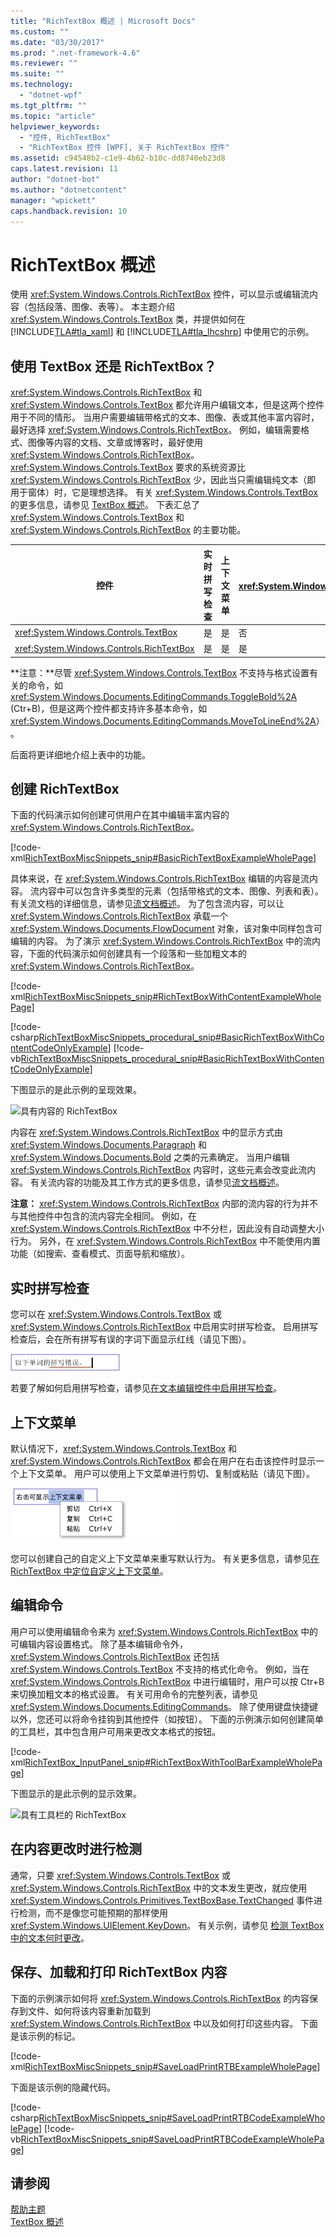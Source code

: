 ```yaml
---
title: "RichTextBox 概述 | Microsoft Docs"
ms.custom: ""
ms.date: "03/30/2017"
ms.prod: ".net-framework-4.6"
ms.reviewer: ""
ms.suite: ""
ms.technology: 
  - "dotnet-wpf"
ms.tgt_pltfrm: ""
ms.topic: "article"
helpviewer_keywords: 
  - "控件, RichTextBox"
  - "RichTextBox 控件 [WPF], 关于 RichTextBox 控件"
ms.assetid: c94548b2-c1e9-4b62-b10c-dd8740eb23d8
caps.latest.revision: 11
author: "dotnet-bot"
ms.author: "dotnetcontent"
manager: "wpickett"
caps.handback.revision: 10
---
```

# RichTextBox 概述
使用 <xref:System.Windows.Controls.RichTextBox> 控件，可以显示或编辑流内容（包括段落、图像、表等）。  本主题介绍 <xref:System.Windows.Controls.TextBox> 类，并提供如何在[!INCLUDE[TLA#tla_xaml](../../../../includes/tlasharptla-xaml-md.md)] 和 [!INCLUDE[TLA#tla_lhcshrp](../../../../includes/tlasharptla-lhcshrp-md.md)] 中使用它的示例。  
  
   
  
<a name="textbox_or_richtextbox"></a>   
## 使用 TextBox 还是 RichTextBox？  
 <xref:System.Windows.Controls.RichTextBox> 和 <xref:System.Windows.Controls.TextBox> 都允许用户编辑文本，但是这两个控件用于不同的情形。  当用户需要编辑带格式的文本、图像、表或其他丰富内容时，最好选择 <xref:System.Windows.Controls.RichTextBox>。  例如，编辑需要格式、图像等内容的文档、文章或博客时，最好使用 <xref:System.Windows.Controls.RichTextBox>。  <xref:System.Windows.Controls.TextBox> 要求的系统资源比 <xref:System.Windows.Controls.RichTextBox> 少，因此当只需编辑纯文本（即  用于窗体）时，它是理想选择。  有关 <xref:System.Windows.Controls.TextBox> 的更多信息，请参见 [TextBox 概述](../../../../docs/framework/wpf/controls/textbox-overview.md)。  下表汇总了 <xref:System.Windows.Controls.TextBox> 和 <xref:System.Windows.Controls.RichTextBox> 的主要功能。  
  
|控件|实时拼写检查|上下文菜单|格式设置命令，例如 <xref:System.Windows.Documents.EditingCommands.ToggleBold%2A> \(Ctr\+B\)|<xref:System.Windows.Documents.FlowDocument> 内容，例如图像、段落、表等。|  
|--------|------------|-----------|---------------------------------------------------------------------------------------------------------------------------------------------------------------------------------------|-------------------------------------------------------------------------------------------------------------------------------------------------------------------|  
|<xref:System.Windows.Controls.TextBox>|是|是|否|不能。|  
|<xref:System.Windows.Controls.RichTextBox>|是|是|是|是|  
  
 **注意：**尽管 <xref:System.Windows.Controls.TextBox> 不支持与格式设置有关的命令，如 <xref:System.Windows.Documents.EditingCommands.ToggleBold%2A> \(Ctr\+B\)，但是这两个控件都支持许多基本命令，如 <xref:System.Windows.Documents.EditingCommands.MoveToLineEnd%2A>）。  
  
 后面将更详细地介绍上表中的功能。  
  
<a name="creating_a_richtextbox"></a>   
## 创建 RichTextBox  
 下面的代码演示如何创建可供用户在其中编辑丰富内容的 <xref:System.Windows.Controls.RichTextBox>。  
  
 [!code-xml[RichTextBoxMiscSnippets_snip#BasicRichTextBoxExampleWholePage](../../../../samples/snippets/csharp/VS_Snippets_Wpf/RichTextBoxMiscSnippets_snip/CSharp/BasicRichTextBoxExample.xaml#basicrichtextboxexamplewholepage)]  
  
 具体来说，在 <xref:System.Windows.Controls.RichTextBox> 编辑的内容是流内容。  流内容中可以包含许多类型的元素（包括带格式的文本、图像、列表和表）。  有关流文档的详细信息，请参见[流文档概述](../../../../docs/framework/wpf/advanced/flow-document-overview.md)。  为了包含流内容，可以让 <xref:System.Windows.Controls.RichTextBox> 承载一个 <xref:System.Windows.Documents.FlowDocument> 对象，该对象中同样包含可编辑的内容。  为了演示 <xref:System.Windows.Controls.RichTextBox> 中的流内容，下面的代码演示如何创建具有一个段落和一些加粗文本的 <xref:System.Windows.Controls.RichTextBox>。  
  
 [!code-xml[RichTextBoxMiscSnippets_snip#RichTextBoxWithContentExampleWholePage](../../../../samples/snippets/csharp/VS_Snippets_Wpf/RichTextBoxMiscSnippets_snip/CSharp/RichTextBoxWithContentExample.xaml#richtextboxwithcontentexamplewholepage)]  
  
 [!code-csharp[RichTextBoxMiscSnippets_procedural_snip#BasicRichTextBoxWithContentCodeOnlyExample](../../../../samples/snippets/csharp/VS_Snippets_Wpf/RichTextBoxMiscSnippets_procedural_snip/CSharp/BasicRichTextBoxWithContentExample.cs#basicrichtextboxwithcontentcodeonlyexample)]
 [!code-vb[RichTextBoxMiscSnippets_procedural_snip#BasicRichTextBoxWithContentCodeOnlyExample](../../../../samples/snippets/visualbasic/VS_Snippets_Wpf/RichTextBoxMiscSnippets_procedural_snip/visualbasic/basicrichtextboxwithcontentexample.vb#basicrichtextboxwithcontentcodeonlyexample)]  
  
 下图显示的是此示例的呈现效果。  
  
 ![具有内容的 RichTextBox](../../../../docs/framework/wpf/controls/media/editing-richtextbox-with-content.png "Editing\_RichTextBox\_with\_Content")  
  
 内容在 <xref:System.Windows.Controls.RichTextBox> 中的显示方式由 <xref:System.Windows.Documents.Paragraph> 和 <xref:System.Windows.Documents.Bold> 之类的元素确定。  当用户编辑 <xref:System.Windows.Controls.RichTextBox> 内容时，这些元素会改变此流内容。  有关流内容的功能及其工作方式的更多信息，请参见[流文档概述](../../../../docs/framework/wpf/advanced/flow-document-overview.md)。  
  
 **注意：** <xref:System.Windows.Controls.RichTextBox> 内部的流内容的行为并不与其他控件中包含的流内容完全相同。  例如，在 <xref:System.Windows.Controls.RichTextBox> 中不分栏，因此没有自动调整大小行为。  另外，在 <xref:System.Windows.Controls.RichTextBox> 中不能使用内置功能（如搜索、查看模式、页面导航和缩放）。  
  
<a name="realtime_spellechecking"></a>   
## 实时拼写检查  
 您可以在 <xref:System.Windows.Controls.TextBox> 或 <xref:System.Windows.Controls.RichTextBox> 中启用实时拼写检查。  启用拼写检查后，会在所有拼写有误的字词下面显示红线（请见下图）。  
  
 ![具有拼写检查功能的 TextBox](../../../../docs/framework/wpf/controls/media/editing-textbox-with-spellchecking.png "Editing\_TextBox\_with\_Spellchecking")  
  
 若要了解如何启用拼写检查，请参见[在文本编辑控件中启用拼写检查](../../../../docs/framework/wpf/controls/how-to-enable-spell-checking-in-a-text-editing-control.md)。  
  
<a name="context_menu"></a>   
## 上下文菜单  
 默认情况下，<xref:System.Windows.Controls.TextBox> 和 <xref:System.Windows.Controls.RichTextBox> 都会在用户在右击该控件时显示一个上下文菜单。  用户可以使用上下文菜单进行剪切、复制或粘贴（请见下图）。  
  
 ![具有上下文菜单的 TextBox](../../../../docs/framework/wpf/controls/media/editing-textbox-with-context-menu.png "Editing\_TextBox\_with\_Context\_Menu")  
  
 您可以创建自己的自定义上下文菜单来重写默认行为。  有关更多信息，请参见[在 RichTextBox 中定位自定义上下文菜单](../../../../docs/framework/wpf/controls/how-to-position-a-custom-context-menu-in-a-richtextbox.md)。  
  
<a name="detect_when_content_changes"></a>   
## 编辑命令  
 用户可以使用编辑命令来为 <xref:System.Windows.Controls.RichTextBox> 中的可编辑内容设置格式。  除了基本编辑命令外，<xref:System.Windows.Controls.RichTextBox> 还包括 <xref:System.Windows.Controls.TextBox> 不支持的格式化命令。  例如，当在 <xref:System.Windows.Controls.RichTextBox> 中进行编辑时，用户可以按 Ctr\+B 来切换加粗文本的格式设置。  有关可用命令的完整列表，请参见 <xref:System.Windows.Documents.EditingCommands>。  除了使用键盘快捷键以外，您还可以将命令挂钩到其他控件（如按钮）。  下面的示例演示如何创建简单的工具栏，其中包含用户可用来更改文本格式的按钮。  
  
 [!code-xml[RichTextBox_InputPanel_snip#RichTextBoxWithToolBarExampleWholePage](../../../../samples/snippets/csharp/VS_Snippets_Wpf/RichTextBox_InputPanel_snip/CS/Window1.xaml#richtextboxwithtoolbarexamplewholepage)]  
  
 下图显示的是此示例的显示效果。  
  
 ![具有工具栏的 RichTextBox](../../../../docs/framework/wpf/controls/media/editing-richtextbox-with-toobar.png "Editing\_RichTextBox\_with\_TooBar")  
  
<a name="editing_commands"></a>   
## 在内容更改时进行检测  
 通常，只要 <xref:System.Windows.Controls.TextBox> 或 <xref:System.Windows.Controls.RichTextBox> 中的文本发生更改，就应使用 <xref:System.Windows.Controls.Primitives.TextBoxBase.TextChanged> 事件进行检测，而不是像您可能预期的那样使用 <xref:System.Windows.UIElement.KeyDown>。  有关示例，请参见 [检测 TextBox 中的文本何时更改](../../../../docs/framework/wpf/controls/how-to-detect-when-text-in-a-textbox-has-changed.md)。  
  
<a name="save_load_and_print_richtextbox_content"></a>   
## 保存、加载和打印 RichTextBox 内容  
 下面的示例演示如何将 <xref:System.Windows.Controls.RichTextBox> 的内容保存到文件、如何将该内容重新加载到 <xref:System.Windows.Controls.RichTextBox> 中以及如何打印这些内容。  下面是该示例的标记。  
  
 [!code-xml[RichTextBoxMiscSnippets_snip#SaveLoadPrintRTBExampleWholePage](../../../../samples/snippets/csharp/VS_Snippets_Wpf/RichTextBoxMiscSnippets_snip/CSharp/SaveLoadPrintRTB.xaml#saveloadprintrtbexamplewholepage)]  
  
 下面是该示例的隐藏代码。  
  
 [!code-csharp[RichTextBoxMiscSnippets_snip#SaveLoadPrintRTBCodeExampleWholePage](../../../../samples/snippets/csharp/VS_Snippets_Wpf/RichTextBoxMiscSnippets_snip/CSharp/SaveLoadPrintRTB.xaml.cs#saveloadprintrtbcodeexamplewholepage)]
 [!code-vb[RichTextBoxMiscSnippets_snip#SaveLoadPrintRTBCodeExampleWholePage](../../../../samples/snippets/visualbasic/VS_Snippets_Wpf/RichTextBoxMiscSnippets_snip/VisualBasic/SaveLoadPrintRTB.xaml.vb#saveloadprintrtbcodeexamplewholepage)]  
  
## 请参阅  
 [帮助主题](../../../../docs/framework/wpf/controls/richtextbox-how-to-topics.md)   
 [TextBox 概述](../../../../docs/framework/wpf/controls/textbox-overview.md)